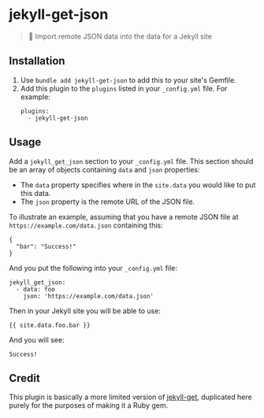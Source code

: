 # jekyll-get-json

> 💎 Import remote JSON data into the data for a Jekyll site

## Installation

1. Use `bundle add jekyll-get-json` to add this to your site's Gemfile.
2. Add this plugin to the `plugins` listed in your `_config.yml` file. For example:
    ```
    plugins:
      - jekyll-get-json
    ```

## Usage

Add a `jekyll_get_json` section to your `_config.yml` file. This section should be an array of objects containing `data` and `json` properties:
* The `data` property specifies where in the `site.data` you would like to put this data.
* The `json` property is the remote URL of the JSON file.

To illustrate an example, assuming that you have a remote JSON file at `https://example.com/data.json` containing this:
```
{
  "bar": "Success!"
}
```
And you put the following into your `_config.yml` file:
```
jekyll_get_json:
  - data: foo
    json: 'https://example.com/data.json'
```
Then in your Jekyll site you will be able to use:
```
{{ site.data.foo.bar }}
```
And you will see:
```
Success!
```

## Credit

This plugin is basically a more limited version of [jekyll-get](https://github.com/18F/jekyll-get), duplicated here purely for the purposes of making it a Ruby gem.